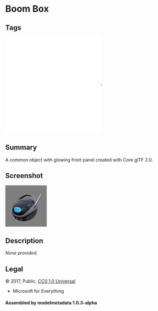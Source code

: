 # Boom Box

## Tags

![core](../../Models-core.md), ![testing](../../Models-testing.md)

## Summary

A common object with glowing front panel created with Core glTF 2.0.

## Screenshot

![screenshot](screenshot/screenshot.jpg)

## Description

_None provided._

## Legal

&copy; 2017, Public. [CC0 1.0 Universal](https://creativecommons.org/publicdomain/zero/1.0/legalcode)

 - Microsoft for Everything

#### Assembled by modelmetadata 1.0.3-alpha